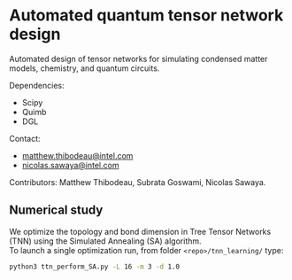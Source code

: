 # Automated quantum tensor network design
Automated design of tensor networks for simulating condensed matter models, chemistry, and quantum circuits.

Dependencies:
* Scipy
* Quimb
* DGL


Contact:
* matthew.thibodeau@intel.com
* nicolas.sawaya@intel.com


Contributors:
Matthew Thibodeau, Subrata Goswami, Nicolas Sawaya.


## Numerical study

We optimize the topology and bond dimension in Tree Tensor Networks (TNN)  using the
Simulated Annealing (SA) algorithm.  
To launch a single optimization run, from folder `<repo>/tnn_learning/` type:
```bash
python3 ttn_perform_SA.py -L 16 -m 3 -d 1.0
```


